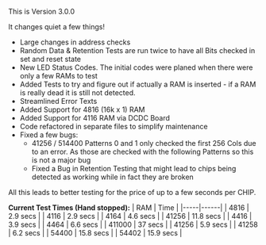 This is Version 3.0.0

It changes quiet a few things!

- Large changes in address checks
- Random Data & Retention Tests are run twice to have all Bits checked in set and reset state
- New LED Status Codes. The initial codes were planed when there were only a few RAMs to test
- Added Tests to try and figure out if actually a RAM is inserted - if a RAM is really dead it is still not detected. 
- Streamlined Error Texts
- Added Support for 4816 (16k x 1) RAM
- Added Support for 4116 RAM via DCDC Board
- Code refactored in separate files to simplify maintenance
- Fixed a few bugs:
  - 41256 / 514400 Patterns 0 and 1 only checked the first 256 Cols due to an error. As those are checked with the following Patterns so this is not a major bug
  - Fixed a Bug in Retention Testing that might lead to chips being detected as working while in fact they are broken

All this leads to better testing for the price of up to a few seconds per CHIP. 

**Current Test Times (Hand stopped):**
| RAM | Time |
|-----|------|
| 4816 | 2.9 secs |
| 4116 | 2.9 secs |
| 4164 | 4.6 secs |
| 41256 | 11.8 secs |
| 4416 | 3.9 secs |
| 4464 | 6.6 secs |
| 411000 | 37 secs |
| 41256 | 5.9 secs |
| 41258 | 6.2 secs |
| 54400 | 15.8 secs |
| 54402 | 15.9 secs |
